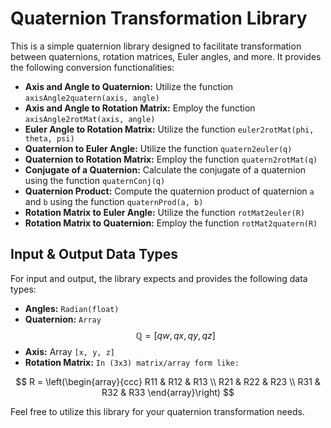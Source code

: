 # Quaternion Transformation Library

This is a simple quaternion library designed to facilitate transformation between quaternions, rotation matrices, Euler angles, and more. It provides the following conversion functionalities:

- **Axis and Angle to Quaternion:** Utilize the function `axisAngle2quatern(axis, angle)`
- **Axis and Angle to Rotation Matrix:** Employ the function `axisAngle2rotMat(axis, angle)`
- **Euler Angle to Rotation Matrix:** Utilize the function `euler2rotMat(phi, theta, psi)`
- **Quaternion to Euler Angle:** Utilize the function `quatern2euler(q)`
- **Quaternion to Rotation Matrix:** Employ the function `quatern2rotMat(q)`
- **Conjugate of a Quaternion:** Calculate the conjugate of a quaternion using the function `quaternConj(q)`
- **Quaternion Product:** Compute the quaternion product of quaternion `a` and `b` using the function `quaternProd(a, b)`
- **Rotation Matrix to Euler Angle:** Utilize the function `rotMat2euler(R)`
- **Rotation Matrix to Quaternion:** Employ the function `rotMat2quatern(R)`
## Input & Output Data Types

For input and output, the library expects and provides the following data types:

- **Angles:** `Radian(float)`
- **Quaternion:** `Array` $$\mathbb{Q} = [qw, qx, qy, qz]$$
- **Axis:** Array `[x, y, z]`
- **Rotation Matrix:** `In (3x3) matrix/array form like:`

$$
R =
\left(\begin{array}{ccc}
R11 & R12 & R13 \\
R21 & R22 & R23 \\
R31 & R32 & R33
\end{array}\right)
$$

Feel free to utilize this library for your quaternion transformation needs.
